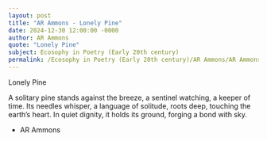 ```yaml
---
layout: post
title: "AR Ammons - Lonely Pine"
date: 2024-12-30 12:00:00 -0000
author: AR Ammons
quote: "Lonely Pine"
subject: Ecosophy in Poetry (Early 20th century)
permalink: /Ecosophy in Poetry (Early 20th century)/AR Ammons/AR Ammons - Lonely Pine
---
```


Lonely Pine

A solitary pine
stands against the breeze,
a sentinel watching,
a keeper of time.
Its needles whisper,
a language of solitude,
roots deep,
touching the earth’s heart.
In quiet dignity,
it holds its ground,
forging a bond with sky.

- AR Ammons
